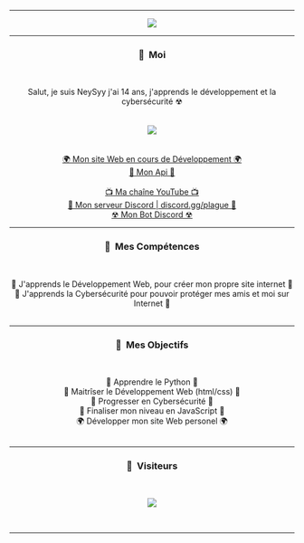 -----

<p align = "center">
<img src="https://www.icegif.com/wp-content/uploads/tanjiro-icegif-3.gif">
</p>

-----
### <p align="center">🧠 &nbsp;Moi</p>
<br>
<p align="center">
  Salut, je suis NeySyy j'ai 14 ans, j'apprends le développement et la cybersécurité ☢
  <br>
  <br>
  <br>
  <img src="https://zupimages.net/up/21/22/oe6x.gif">
  <br>
  <br>
  <br>
  <a href="https://billythegoat356.github.io">🌍 Mon site Web en cours de Développement 🌍</a>
  <br>
  <a href="https://billy.loca.lt/">🎨 Mon Api 🎨</a>
  <br>
  <br>
  <a href="https://youtube.com/c/billythegoat356/">📺 Ma chaîne YouTube 📺</a>
  <br>
  <a href="https://discord.gg/plague/">💬 Mon serveur Discord | discord.gg/plague 💬</a>
  <br>
  <a href="https://discord.com/api/oauth2/authorize?client_id=838754317790871565&permissions=34816&scope=bot">☢ Mon Bot Discord ☢</a>
  <br>
</p>

-----
### <p align="center">🎐 &nbsp;Mes Compétences</p>
<br>
<p align="center">
  💠 J'apprends le Développement Web, pour créer mon propre site internet 💠
  <br>
  🔐 J'apprends la Cybersécurité pour pouvoir protéger mes amis et moi sur Internet 🔐
  <br>
  <br>
</p>

-----
### <p align="center">📌 &nbsp;Mes Objectifs</p>
<br>
<p align="center">
  🐍 Apprendre le Python 🐍
  <br>
  💠 Maitrîser le Développement Web (html/css) 💠
  <br>
  🔐 Progresser en Cybersécurité 🔐
  <br>
  🎃 Finaliser mon niveau en JavaScript 🎃
  <br>
  🌍 Développer mon site Web personel 🌍
  <br>
  <br>
</p>



-----

### <p align="center">👀 &nbsp;Visiteurs</p>
<br>
<p align="center">
  <img src="https://profile-counter.glitch.me/neysyy/count.svg" />
</p>
<br>

-----
